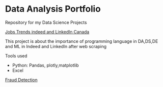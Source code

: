 # Data Analysis Portfolio
Repository for my Data Science Projects

[Jobs Trends indeed and LinkedIn Canada](https://github.com/PouriaDS/Portfolio-Test/blob/main/project_indeed_linkedin_canada-job_trends.ipynb)

This project is about the importance of programming language in DA,DS,DE and ML in Indeed and LinkedIn after web scraping

Tools used

* Python: Pandas, plotly,matplotlib
* Excel

[Fraud Detection](https://github.com/PouriaDS/Portfolio-Test/blob/main/ML%20_1Day_Project_Pouria_A.ipynb)

